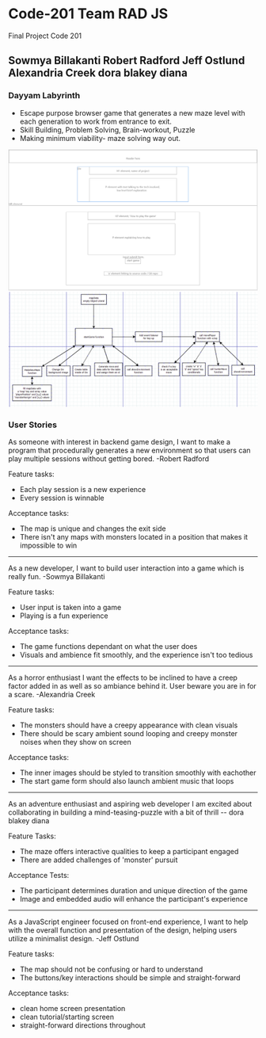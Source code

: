 # Code-201 Team RAD JS

Final Project Code 201

## Sowmya Billakanti   Robert Radford   Jeff Ostlund   Alexandria Creek   dora blakey diana

### Dayyam Labyrinth

- Escape purpose browser game that generates a new maze level with each generation to work from entrance to exit.
- Skill Building, Problem Solving, Brain-workout, Puzzle
- Making minimum viability- maze solving way out.

<img src='assets/Home_Page_Wireframe.PNG'>

<img src='assets/Domain_Model.PNG'>

### User Stories

As someone with interest in backend game design, I want to make a program that procedurally generates a new environment so that users can play multiple sessions without getting bored.
-Robert Radford

Feature tasks:

- Each play session is a new experience
- Every session is winnable

Acceptance tasks:

- The map is unique and changes the exit side
- There isn't any maps with monsters located in a position that makes it impossible to win

--------------------------------------------------------------------------------------------

As a new developer, I want to build user interaction into a game which is really fun.
-Sowmya Billakanti

Feature tasks:

- User input is taken into a game
- Playing is a fun experience

Acceptance tasks:

- The game functions dependant on what the user does
- Visuals and ambience fit smoothly, and the experience isn't too tedious

--------------------------------------------------------------------------------------------

As a horror enthusiast I want the effects to be inclined to have a creep factor added in as well as so ambiance behind it. User beware you are in for a scare.
-Alexandria Creek

Feature tasks:

- The monsters should have a creepy appearance with clean visuals
- There should be scary ambient sound looping and creepy monster noises when they show on screen

Acceptance tasks:

- The inner images should be styled to transition smoothly with eachother
- The start game form should also launch ambient music that loops

--------------------------------------------------------------------------------------------

As an adventure enthusiast and aspiring web developer I am excited about collaborating in building a mind-teasing-puzzle with a bit of thrill
-- dora blakey diana

Feature Tasks:

- The maze offers interactive qualities to keep a participant engaged
- There are added challenges of 'monster' pursuit

Acceptance Tests:

- The participant determines duration and unique direction of the game
- Image and embedded audio will enhance the participant's experience

--------------------------------------------------------------------------------------------

As a JavaScript engineer focused on front-end experience, I want to help with the overall function and presentation of the design, helping users utilize a minimalist design.
-Jeff Ostlund

Feature tasks:

- The map should not be confusing or hard to understand
- The buttons/key interactions should be simple and straight-forward

Acceptance tasks:

- clean home screen presentation
- clean tutorial/starting screen
- straight-forward directions throughout
